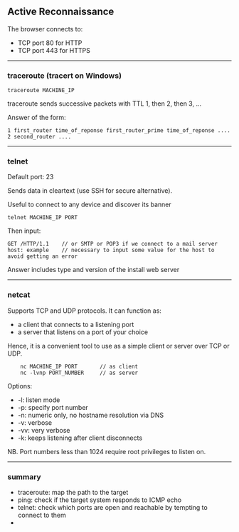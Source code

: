 ## Active Reconnaissance

The browser connects to:
* TCP port 80 for HTTP
* TCP port 443 for HTTPS



----------------
### traceroute (tracert on Windows)

    
    traceroute MACHINE_IP
    
traceroute sends successive packets with TTL 1, then 2, then 3, ...

Answer of the form:
    
    1 first_router time_of_reponse first_router_prime time_of_reponse ....
    2 second_router ....



----------------
### telnet

Default port: 23

Sends data in cleartext (use SSH for secure alternative).

Useful to connect to any device and discover its banner

    telnet MACHINE_IP PORT
    
Then input:

    GET /HTTP/1.1    // or SMTP or POP3 if we connect to a mail server
    host: example    // necessary to input some value for the host to avoid getting an error

Answer includes type and version of the install web server


----------------
### netcat

Supports TCP and UDP protocols.
It can function as:
* a client that connects to a listening port
* a server that listens on a port of your choice

Hence, it is a convenient tool to use as a simple client or server over TCP or UDP.

        nc MACHINE_IP PORT       // as client
        nc -lvnp PORT_NUMBER     // as server
        
Options:
* -l: listen mode
* -p: specify port number
* -n: numeric only, no hostname resolution via DNS
* -v: verbose
* -vv: very verbose
* -k: keeps listening after client disconnects

NB. Port numbers less than 1024 require root privileges to listen on.


-------------
### summary

* traceroute: map the path to the target
* ping: check if the target system responds to ICMP echo
* telnet: check which ports are open and reachable by tempting to connect to them
* 
